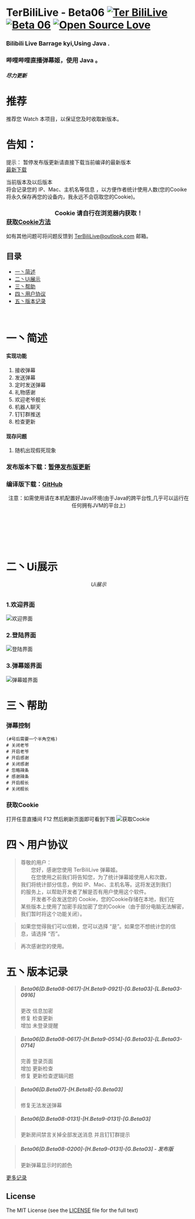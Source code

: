 # TerBiliLive - Beta06  [![Ter BiliLive](https://img.shields.io/badge/Ter-BiliLive-orange.svg)]() [![Beta 06](https://img.shields.io/badge/Beta-06-ff69b4.svg)]()  [![Open Source Love](https://badges.frapsoft.com/os/v2/open-source.svg?v=102)]()

### Bilibili Live Barrage kyi,Using Java .
### 哔哩哔哩直播弹幕姬，使用 Java 。  

##### 尽力更新  

# 推荐
推荐您 Watch 本项目，以保证您及时收取新版本。  


# 告知：
提示： 暂停发布版更新请直接下载当前编译的最新版本  
[最新下载](https://raw.githubusercontent.com/mxnter/TerBiliLive/master/out/artifacts/TerBiliLive_jar/TerBiliLive.jar)

当前版本及以后版本  
将会记录您的 IP、Mac、主机名等信息 ，以方便作者统计使用人数(您的Cooike将永久保存再您的设备内，我永远不会窃取您的Cookie)。 
  
### <center>Cookie 请自行在浏览器内获取！</center> [获取Cookie方法](#四丶帮助)    
  
如有其他问题可将问题反馈到 TerBiliLive@outlook.com 邮箱。  

## 目录
* [一丶简述](#一丶简述)
* [二丶Ui展示](#二丶Ui展示)
* [三丶帮助](#三丶帮助)
* [四丶用户协议](#四丶用户协议)
* [五丶版本记录](#五丶版本记录)

<br>

# 一丶简述

#### 实现功能
1. 接收弹幕
2. 发送弹幕
3. 定时发送弹幕
4. 礼物感谢
5. 欢迎老爷舰长
6. 机器人聊天
7. 钉钉群推送
8. 检查更新

#### 现存问题
1. 随机出现假死现象

### 发布版本下载：[暂停发布版更新](https://github.com/mxnter/TerBiliLive/releases)


### 编译版下载：[GitHub](https://raw.githubusercontent.com/mxnter/TerBiliLive/master/out/artifacts/TerBiliLive_jar/TerBiliLive.jar)


<center>注意：如需使用请在本机配置好Java环境(由于Java的跨平台性,几乎可以运行在任何拥有JVM的平台上)</center>

<br><br>

<br><br>
# 二丶Ui展示
###### <center>Ui展示</center>

### 1.欢迎界面
![欢迎界面](https://raw.githubusercontent.com/mxnter/TerBiliLive/master/MDImg/hi.png)

### 2.登陆界面
![登陆界面](https://raw.githubusercontent.com/mxnter/TerBiliLive/master/MDImg/dl.png)

### 3.弹幕姬界面
![弹幕姬界面](https://raw.githubusercontent.com/mxnter/TerBiliLive/master/MDImg/dmj.png)






# 三丶帮助

### 弹幕控制
```
(#号后需要一个半角空格)
# 关闭老爷
# 开启老爷
# 开启感谢
# 关闭感谢
# 忽略辣条
# 感谢辣条
# 开启舰长
# 关闭舰长
```

### 获取Cookie
打开任意直播间 F12 然后刷新页面即可看到下图
![获取Cookie](https://raw.githubusercontent.com/mxnter/TerBiliLive/master/MDImg/getcookie.png)


# 四丶用户协议

>尊敬的用户：  
 　　您好，感谢您使用 TerBiliLive 弹幕姬。  
 　　在您使用之前我们将告知您，为了统计弹幕姬使用人和次数，  
 我们将统计部分信息，例如 IP、Mac、主机名等。这将发送到我们  
 的服务上，以帮助开发者了解是否有用户使用这个软件。  
 　　开发者不会发送您的 Cookie，您的Cookie存储在本地，我们在  
 某些版本上使用了加密手段加密了您的Cookie（由于部分电脑无法解密，  
 我们暂时将这个功能关闭）。  
 
 >如果您觉得我们可以信赖，您可以选择 “是”。如果您不想统计您的信  
 息，请选择 “否”。  
 
 >再次感谢您的使用。  

# 五丶版本记录
>##### Beta06[D.Beta08-0617]-[H.Beta9-0921]-[G.Beta03]-[L.Beta03-0916]
> 更改 信息加密  
> 修复 检查更新  
> 增加 未登录提醒
  
>##### Beta06[D.Beta08-0617]-[H.Beta9-0514]-[G.Beta03]-[L.Beta03-0714]  
> 完善 登录页面  
> 增加 更新检查  
> 修复 更新检查逻辑问题  

>##### Beta06[D.Beta07]-[H.Beta8]-[G.Beta03]  
> 修复无法发送弹幕

>##### Beta06[D.Beta08-0131]-[H.Beta9-0131]-[G.Beta03]  
> 更新房间禁言关掉全部发送消息 并且钉钉群提示

>##### Beta06[D.Beta08-0200]-[H.Beta9-0131]-[G.Beta03] - 发布版  
> 更新弹幕显示时的颜色

[更多记录](VERSION.md)


## License
The MIT License (see the [LICENSE](https://github.com/mxnter/TerBiliLive/blob/master/LICENSE) file for the full text)
